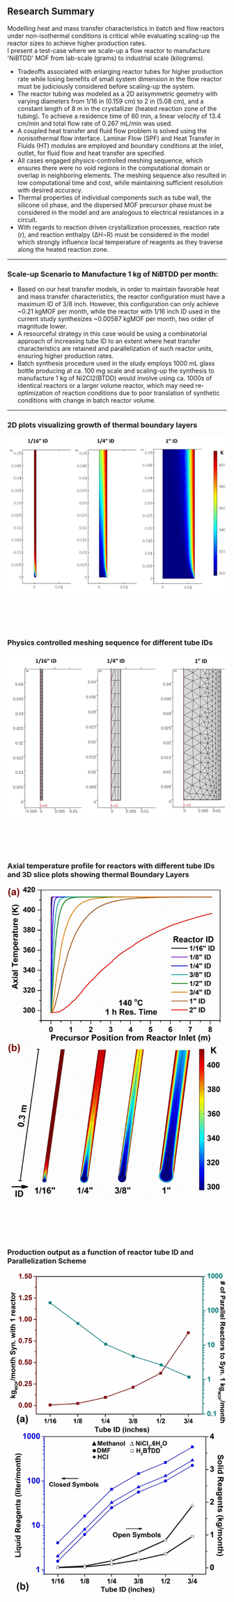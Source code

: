 ## Research Summary <br>
Modelling heat and mass transfer characteristics in batch and flow reactors under non-isothermal conditions is critical while evaluating scaling-up the reactor sizes to achieve higher production rates.<br>
I present a test-case where we scale-up a flow reactor to manufacture 'NiBTDD' MOF from lab-scale (grams) to industrial scale (kilograms). <br>
- Tradeoffs associated with enlarging reactor tubes for higher production rate while losing benefits of small system dimension in the flow reactor must be judiciously considered before scaling-up the system.<br>
- The reactor tubing was modeled as a 2D axisymmetric geometry with varying diameters from 1/16 in (0.159 cm) to 2 in (5.08 cm), and a constant length of 8 m in the crystallizer (heated reaction zone of the tubing). To achieve a residence time of 60 min, a linear velocity of 13.4 cm/min and total flow rate of 0.267 mL/min was used.<br>
- A coupled heat transfer and fluid flow problem is solved using the nonisothermal flow interface. Laminar Flow (SPF) and Heat Transfer in Fluids (HT) modules are employed and boundary conditions at the inlet, outlet, for fluid flow and heat transfer are specified.<br>
- All cases engaged physics-controlled meshing sequence, which ensures there were no void regions in the computational domain or overlap in neighboring elements. The meshing sequence also resulted in low computational time and cost, while maintaining sufficient resolution with desired accuracy. <br>
- Thermal properties of individual components such as tube wall, the silicone oil phase, and the dispersed MOF precursor phase must be considered in the model and are analogous to electrical resistances in a circuit. <br>
- With regards to reaction driven crystallization processes, reaction rate (r), and reaction enthalpy (∆H¬R) must be considered in the model which strongly influence local temperature of reagents as they traverse along the heated reaction zone. <br>

---

### Scale-up Scenario to Manufacture 1 kg of NiBTDD per month:
- Based on our heat transfer models, in order to maintain favorable heat and mass transfer characteristics, the reactor configuration must have a maximum ID of 3/8 inch. However, this configuration can only achieve ~0.21 kgMOF per month, while the reactor with 1/16 inch ID used in the current study synthesizes ~0.00587 kgMOF per month, two order of magnitude lower. <br>
- A resourceful strategy in this case would be using a combinatorial approach of increasing tube ID to an extent where heat transfer characteristics are retained and parallelization of such reactor units, ensuring higher production rates. <br>
- Batch synthesis procedure used in the study employs 1000 mL glass bottle producing at ca. 100 mg scale and scaling-up the synthesis to manufacture 1 kg of Ni2Cl2(BTDD) would involve using ca. 1000s of identical reactors or a larger volume reactor, which may need re-optimization of reaction conditions due to poor translation of synthetic conditions with change in batch reactor volume.<br>

---

### 2D plots visualizing growth of thermal boundary layers <br>
<img src="images/HT1.JPG?raw=true"/>

<br><br>
---

### Physics controlled meshing sequence for different tube IDs <br>
<img src="images/HT2.JPG?raw=true"/>

<br><br>
---

### Axial temperature profile for reactors with different tube IDs and 3D slice plots showing thermal Boundary Layers <br>
<img src="images/HT3.JPG?raw=true"/>

<br><br>
---

### Production output as a function of reactor tube ID and Parallelization Scheme <br>
<img src="images/HT4.JPG?raw=true"/>

<br><br>
---

